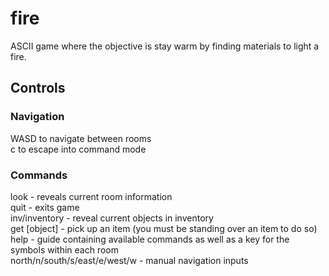 # fire
ASCII game where the objective is stay warm by finding materials to light a fire.

## Controls
### Navigation
WASD to navigate between rooms <br>
c to escape into command mode
### Commands
look - reveals current room information <br>
quit - exits game <br>
inv/inventory - reveal current objects in inventory <br>
get [object] - pick up an item (you must be standing over an item to do so) <br>
help - guide containing available commands as well as a key for the symbols within each room <br>
north/n/south/s/east/e/west/w - manual navigation inputs 
